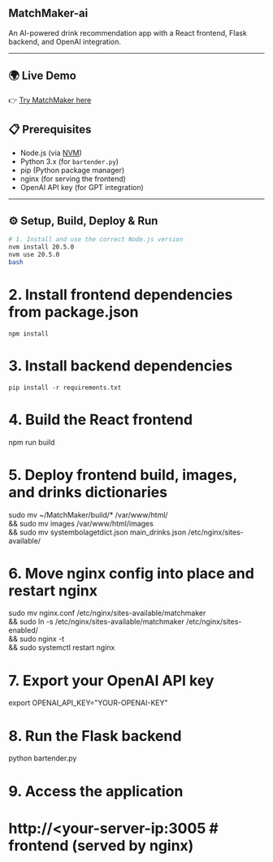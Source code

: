 
## MatchMaker-ai

An AI-powered drink recommendation app with a React frontend, Flask backend, and OpenAI integration.

---


## 🌍 Live Demo
👉 [Try MatchMaker here](http://78.72.53.78:3005)

## 📋 Prerequisites
- Node.js (via [NVM](https://github.com/nvm-sh/nvm))
- Python 3.x (for `bartender.py`)
- pip (Python package manager)
- nginx (for serving the frontend)
- OpenAI API key (for GPT integration)

---

## ⚙️ Setup, Build, Deploy & Run

```bash
# 1. Install and use the correct Node.js version
nvm install 20.5.0
nvm use 20.5.0
bash
```

# 2. Install frontend dependencies from package.json
```
npm install
```
# 3. Install backend dependencies
```
pip install -r requirements.txt
```

# 4. Build the React frontend
npm run build

# 5. Deploy frontend build, images, and drinks dictionaries
sudo mv ~/MatchMaker/build/* /var/www/html/ \
  && sudo mv images /var/www/html/images \
  && sudo mv systembolagetdict.json main_drinks.json /etc/nginx/sites-available/


# 6. Move nginx config into place and restart nginx
sudo mv nginx.conf /etc/nginx/sites-available/matchmaker \
  && sudo ln -s /etc/nginx/sites-available/matchmaker /etc/nginx/sites-enabled/ \
  && sudo nginx -t \
  && sudo systemctl restart nginx

# 7. Export your OpenAI API key
export OPENAI_API_KEY="YOUR-OPENAI-KEY"

# 8. Run the Flask backend
python bartender.py

# 9. Access the application
http://<your-server-ip:3005     # frontend (served by nginx)
=======
```
